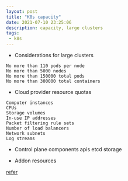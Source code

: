 ```yaml
---
layout: post
title: "K8s capacity"
date: 2021-07-10 23:25:06
description: capacity, large clusters
tags:
 - k8s
---
```


- Considerations for large clusters
```
No more than 110 pods per node
No more than 5000 nodes
No more than 150000 total pods
No more than 300000 total containers
```

- Cloud provider resource quotas
```
Computer instances
CPUs
Storage volumes
In-use IP addresses
Packet filtering rule sets
Number of load balancers
Network subnets
Log streams
```

- Control plane components
apis
etcd storage

- Addon resources

[refer](https://kubernetes.io/docs/setup/best-practices/cluster-large/)

